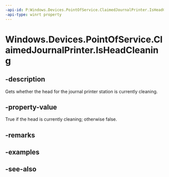 ```yaml
---
-api-id: P:Windows.Devices.PointOfService.ClaimedJournalPrinter.IsHeadCleaning
-api-type: winrt property
---
```


<!-- Property syntax
public bool IsHeadCleaning { get; }
-->

# Windows.Devices.PointOfService.ClaimedJournalPrinter.IsHeadCleaning

## -description
Gets whether the head for the journal printer station is currently cleaning.

## -property-value
True if the head is currently cleaning; otherwise false.

## -remarks

## -examples

## -see-also
